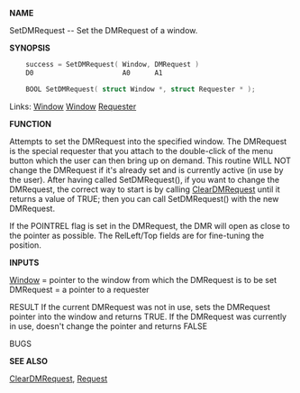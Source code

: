 
**NAME**

SetDMRequest -- Set the DMRequest of a window.

**SYNOPSIS**

```c
    success = SetDMRequest( Window, DMRequest )
    D0                      A0      A1

    BOOL SetDMRequest( struct Window *, struct Requester * );

```
Links: [Window](_00D4.md) [Window](_00D4.md) [Requester](_00D4.md) 

**FUNCTION**

Attempts to set the DMRequest into the specified window.
The DMRequest is the special requester that you attach to
the double-click of the menu button which the user can then
bring up on demand.  This routine WILL NOT change the DMRequest
if it's already set and is currently active (in use by the user).
After having called SetDMRequest(), if you want to change the
DMRequest, the correct way to start is by calling [ClearDMRequest](ClearDMRequest.md)
until it returns a value of TRUE; then you can call SetDMRequest()
with the new DMRequest.

If the POINTREL flag is set in the DMRequest, the DMR will open as
close to the pointer as possible.  The RelLeft/Top fields are
for fine-tuning the position.

**INPUTS**

[Window](_00D4.md) = pointer to the window from which the DMRequest is to be set
DMRequest = a pointer to a requester

RESULT
If the current DMRequest was not in use, sets the DMRequest
pointer into the window and returns TRUE.
If the DMRequest was currently in use, doesn't change the pointer
and returns FALSE

BUGS

**SEE ALSO**

[ClearDMRequest](ClearDMRequest.md), [Request](Request.md)
